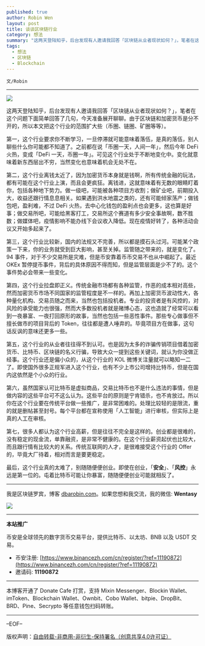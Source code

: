 ```yaml
---
published: true
author: Robin Wen
layout: post
title: 谈谈区块链行业
category: 想法
summary: "这两天登陆知乎，后台发现有人邀请我回答「区块链从业者现状如何？」，笔者在这个问题下面简单回答了几句，今天准备展开聊聊。由于区块链和加密货币是分不开的，所以本文把这个行业的范围扩大些（币圈、链圈、矿圈等等）。最后，这个行业真得太难了，别随随便便创业。即使在创业，「安全」、「风控」永远是第一位的。屯着比特币可能让你暴富，随随便便创业可能就相反了。"
tags:
  - 想法
  - 区块链
  - Blockchain
---
```


`文/Robin`

***

![](https://cdn.dbarobin.com/dbb3ifo.png)

这两天登陆知乎，后台发现有人邀请我回答「区块链从业者现状如何？」，笔者在这个问题下面简单回答了几句，今天准备展开聊聊。由于区块链和加密货币是分不开的，所以本文把这个行业的范围扩大些（币圈、链圈、矿圈等等）。

第一，这个行业要求你不断学习，一旦停滞就可能意味着落伍，是真的落伍，别人聊些什么你可能都不知道了。之前都在说「币圈一天，人间一年」，然后今年 DeFi 火热，变成「DeFi 一天，币圈一年」。可见这个行业处于不断地变化中。变化就意味着新东西层出不穷，当然变化也意味着机会无处不在。

第二，这个行业离钱太近了，因为加密货币本身就是钱啊，所有传统金融的玩法，都有可能在这个行业上演，而且会更疯狂。离钱进，这就意味着有无数的眼睛盯着你，包括各种地下势力。做一级吧，可能被各种项目方收割；做矿业吧，前期投入大，收益还跟行情息息相关。如果遇到洪水地震之类的，还有可能倾家荡产；做钱包吧，盈利难，不过 DeFi 火热，去中心化钱包的盈利点也会更多，这也算是好事；做交易所吧，可能给黑客打工，交易所这个赛道有多少安全事故啊，数不胜数；做媒体吧，疫情影响不能办线下会议收入降低。现在疫情好转了，各种活动会议又开始多起来了。

第三，这个行业比较新，国内的法规又不完善，所以都是摸石头过河。可能某个政策一下来，你的业务就受到巨大影响，甚至关掉。监管随之带来的，就是变化了。94 事件，对于不少交易所是灾难，但是币安靠着币币交易不也从中崛起了。最近 OKEx 暂停提币事件，背后的具体原因不得而知，但是监管层面是少不了的。这个事件势必会带来一些变化。

第四，这个行业拉盘即正义。传统金融市场都有各种监管，作恶的成本相对高些，然而加密货币市场不同国家的监管程度是不一样的。再加上加密货币波动性大，各种量化机构、交易员随之而来，当然也包括投机者。专业的投资者是有风控的，对风险的承受能力也很强，然而大多数投机者就是赌博心态，这也造就了经常可以看到一夜暴富、一夜打回原形的故事，当然也包括一些恶性事件。那些专心做事但不擅长做市的项目背后的 Token，往往都是遭人唾弃的。毕竟项目方在做事，这句话反讽的意味还更多一些。

第五，这个行业的从业者往往得不到认可。也是因为太多的诈骗传销项目借着加密货币、比特币、区块链的名义行骗，导致大众一提到这些关键词，就认为你没做正经事。这个行业还是偏小众的，从这个行业的 KOL 微博关注量就可以略知一二了。即使国外很多正规军进入这个行业，也有不少上市公司增持比特币，但是在国内这依然是个小众的行业。

第六，虽然国家认可比特币是虚拟商品，交易比特币也不是什么违法的事情，但是做内容的这些平台可不这么认为。这些平台的原则是宁肯错杀，也不肯放过。所以你在这个行业要在传统平台做一些推广，是非常困难的。处理比较轻的是限流，重的就是删帖甚至封号。每个平台都在宣称使用「人工智能」进行审核，但实际上是真的人工在审核。

第七，很多人都认为这个行业高薪，但是往往不完全是这样的。创业都是很难的，没有稳定的现金流，单靠融资，是非常不健康的。在这个行业薪资起伏也比较大，而且跟行情有比较大的关系。传统互联网的人才，是很难接受这个行业的 Offer 的，毕竟大厂待着，相对而言是要更稳定。

最后，这个行业真的太难了，别随随便便创业。即使在创业，「**安全**」、「**风控**」永远是第一位的。屯着比特币可能让你暴富，随随便便创业可能就相反了。

***

我是区块链罗宾，博客 [dbarobin.com](https://dbarobin.com/)。如果您想和我交流，我的微信: **Wentasy**

![](https://cdn.dbarobin.com/v4yywe2.png)

***

**本站推广**

币安是全球领先的数字货币交易平台，提供比特币、以太坊、BNB 以及 USDT 交易。

* 币安注册: [https://www.binancezh.com/cn/register/?ref=11190872](https://www.binancezh.com/cn/register/?ref=11190872)
* 邀请码: **11190872**

***

本博客开通了 Donate Cafe 打赏，支持 Mixin Messenger、Blockin Wallet、imToken、Blockchain Wallet、Ownbit、Cobo Wallet、bitpie、DropBit、BRD、Pine、Secrypto 等任意钱包扫码转账。

<center>
    <div class="--donate-button"
         data-button-id="f8b9df0d-af9a-460d-8258-d3f435445075"
    ></div>
</center>

***

–EOF–

版权声明：[自由转载-非商用-非衍生-保持署名（创意共享4.0许可证）](http://creativecommons.org/licenses/by-nc-nd/4.0/deed.zh)